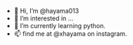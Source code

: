 - 👋 Hi, I’m @hayama013
- 👀 I’m interested in ...
- 🌱 I’m currently learning python.
- 📫 find me at @xhayama on instagram.

<!---
hayama013/hayama013 is a ✨ special ✨ repository because its `README.md` (this file) appears on your GitHub profile.
You can click the Preview link to take a look at your changes.
--->

